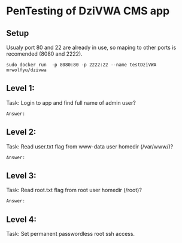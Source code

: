 # PenTesting of DziVWA CMS app

## Setup

Usualy port 80 and 22 are already in use, so maping to other ports is recomended (8080 and 2222).
```
sudo docker run  -p 8080:80 -p 2222:22 --name testDziVWA mrwolfyu/dzivwa
```
## Level 1:

Task: Login to app and find full name of admin user?
```
Answer:  
```
## Level 2:

Task: Read user.txt flag from www-data user homedir (/var/www/)?
```
Answer: 
```
## Level 3:

Task: Read root.txt flag from root user homedir (/root)?
```
Answer: 
```
## Level 4:

Task: Set permanent passwordless root ssh access.

